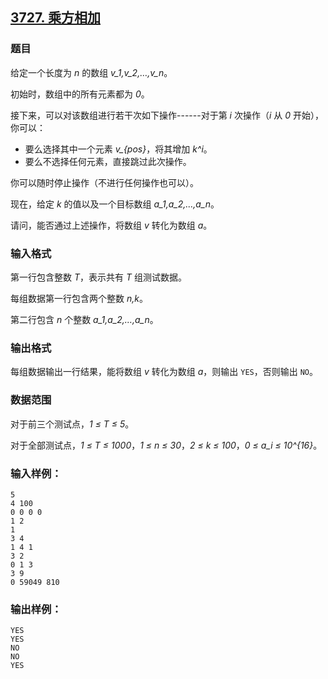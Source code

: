 ## [3727. 乘方相加](https://www.acwing.com/problem/content/3730/)

### 题目

给定一个长度为 *n* 的数组 *v_1,v_2,…,v_n*。

初始时，数组中的所有元素都为 *0*。

接下来，可以对该数组进行若干次如下操作------对于第 *i* 次操作（*i* 从 *0* 开始），你可以：

- 要么选择其中一个元素 *v_{pos}*，将其增加 *k^i*。
- 要么不选择任何元素，直接跳过此次操作。

你可以随时停止操作（不进行任何操作也可以）。

现在，给定 *k* 的值以及一个目标数组 *a_1,a_2,…,a_n*。

请问，能否通过上述操作，将数组 *v* 转化为数组 *a*。

### 输入格式

第一行包含整数 *T*，表示共有 *T* 组测试数据。

每组数据第一行包含两个整数 *n,k*。

第二行包含 *n* 个整数 *a_1,a_2,…,a_n*。

### 输出格式

每组数据输出一行结果，能将数组 *v* 转化为数组 *a*，则输出 `YES`，否则输出 `NO`。

### 数据范围

对于前三个测试点，*1 ≤ T ≤ 5*。

对于全部测试点，*1 ≤ T ≤ 1000*，*1 ≤ n ≤ 30*，*2 ≤ k ≤ 100*，*0 ≤ a_i ≤ 10^{16}*。

### 输入样例：

```
5
4 100
0 0 0 0
1 2
1
3 4
1 4 1
3 2
0 1 3
3 9
0 59049 810
```

### 输出样例：

```
YES
YES
NO
NO
YES
```
